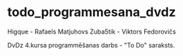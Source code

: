 # todo_programmesana_dvdz
Higque - Rafaels Matjuhovs
Zuba5tik - Viktors Fedorovičs


DvDz 4.kursa programmēšanas darbs - "To Do" saraksts.
